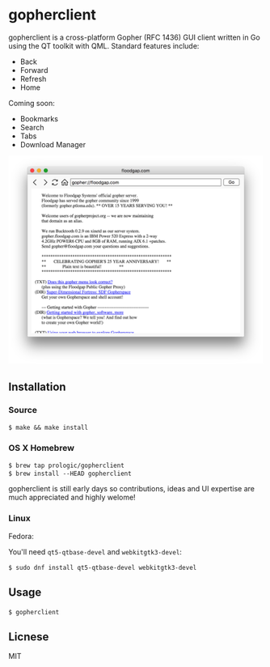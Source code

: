 # gopherclient

gopherclient is a cross-platform Gopher (RFC 1436) GUI client written in Go
using the QT toolkit with QML. Standard features include:

- Back
- Forward
- Refresh
- Home

Coming soon:

- Bookmarks
- Search
- Tabs
- Download Manager

![Gopher Client](/screenshot.png?raw=true "Gopher Client")

## Installation

### Source

```#!bash
$ make && make install
```

### OS X Homebrew

```#!bash
$ brew tap prologic/gopherclient
$ brew install --HEAD gopherclient
```

gopherclient is still early days so contributions, ideas and UI expertise are
much appreciated and highly welome!

### Linux

Fedora:

You'll need `qt5-qtbase-devel` and `webkitgtk3-devel`:

```#!bash
$ sudo dnf install qt5-qtbase-devel webkitgtk3-devel
```

## Usage

```#!bash
$ gopherclient
```

## Licnese

MIT
